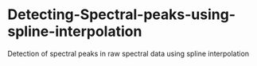 # Detecting-Spectral-peaks-using-spline-interpolation
Detection of spectral peaks in raw spectral data using spline interpolation
